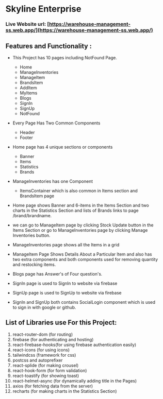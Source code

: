 # Skyline Enterprise

### Live Website url: [https://warehouse-management-ss.web.app/](https://warehouse-management-ss.web.app/)

## Features and Functionality :

- This Project has 10 pages including NotFound Page.

  - Home
  - ManageInventories
  - ManageItem
  - BrandsItem
  - AddItem
  - MyItems
  - Blogs
  - SignIn
  - SignUp
  - NotFound

- Every Page Has Two Common Components

  - Header
  - Footer

- Home page has 4 unique sections or components

  - Banner
  - Items
  - Statistics
  - Brands

- ManageInventories has one Component

  - ItemsContainer which is also common in Items section and BrandsItem page

- Home page shows Banner and 6-items in the Items Section and two charts in the Statistics Section and lists of Brands links to page /brand/brandname.
- we can go to ManageItem page by clicking Stock Update button in the Items Section or go to ManageInventories page by clicking Manage Inventories button.
- ManageInventories page shows all the Items in a grid
- ManageItem Page Shows Details About a Particular Item and also has two extra components and both components used for removing quantity and restocking items.
- Blogs page has Answer's of Four question's.
- SignIn page is used to SignIn to website via firebase
- SignUp page is used to SignUp to website via firebase
- SignIn and SignUp both contains SocialLogin component which is used to sign in with google or github.

## List of **Libraries** use For this Project:

1. react-router-dom (for routing)
2. firebase (for authenticating and hosting)
3. react-firebase-hooks(for using firebase authentication easily)
4. react-icons (for using icons)
5. tailwindcss (framework for css)
6. postcss and autoprefixer
7. react-splide (for making crousel)
8. react-hook-form (for form validation)
9. react-toastify (for showing toast)
10. react-helmet-async (for dynamically adding title in the Pages)
11. axios (for fetching data from the server)
12. recharts (for making charts in the Statistics Section)
